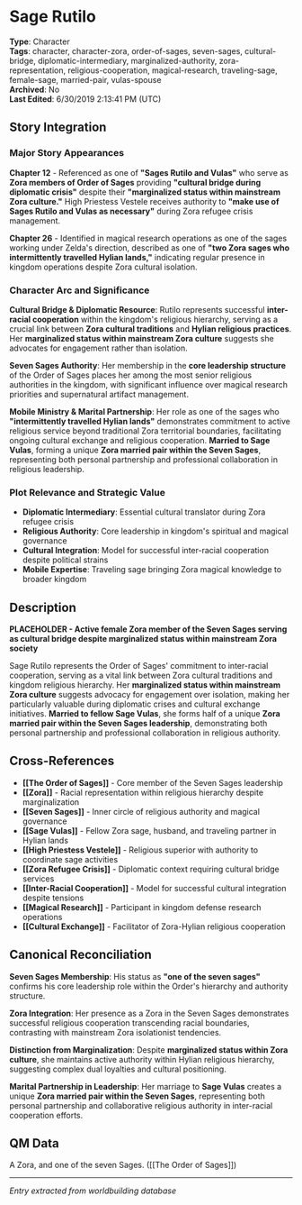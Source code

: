 # Sage Rutilo

**Type**: Character  
**Tags**: character, character-zora, order-of-sages, seven-sages, cultural-bridge, diplomatic-intermediary, marginalized-authority, zora-representation, religious-cooperation, magical-research, traveling-sage, female-sage, married-pair, vulas-spouse  
**Archived**: No  
**Last Edited**: 6/30/2019 2:13:41 PM (UTC)

## Story Integration

### Major Story Appearances
**Chapter 12** - Referenced as one of **"Sages Rutilo and Vulas"** who serve as **Zora members of Order of Sages** providing **"cultural bridge during diplomatic crisis"** despite their **"marginalized status within mainstream Zora culture."** High Priestess Vestele receives authority to **"make use of Sages Rutilo and Vulas as necessary"** during Zora refugee crisis management.

**Chapter 26** - Identified in magical research operations as one of the sages working under Zelda's direction, described as one of **"two Zora sages who intermittently travelled Hylian lands,"** indicating regular presence in kingdom operations despite Zora cultural isolation.

### Character Arc and Significance
**Cultural Bridge & Diplomatic Resource**: Rutilo represents successful **inter-racial cooperation** within the kingdom's religious hierarchy, serving as a crucial link between **Zora cultural traditions** and **Hylian religious practices**. Her **marginalized status within mainstream Zora culture** suggests she advocates for engagement rather than isolation.

**Seven Sages Authority**: Her membership in the **core leadership structure** of the Order of Sages places her among the most senior religious authorities in the kingdom, with significant influence over magical research priorities and supernatural artifact management.

**Mobile Ministry & Marital Partnership**: Her role as one of the sages who **"intermittently travelled Hylian lands"** demonstrates commitment to active religious service beyond traditional Zora territorial boundaries, facilitating ongoing cultural exchange and religious cooperation. **Married to Sage Vulas**, forming a unique **Zora married pair within the Seven Sages**, representing both personal partnership and professional collaboration in religious leadership.

### Plot Relevance and Strategic Value
- **Diplomatic Intermediary**: Essential cultural translator during Zora refugee crisis
- **Religious Authority**: Core leadership in kingdom's spiritual and magical governance
- **Cultural Integration**: Model for successful inter-racial cooperation despite political strains
- **Mobile Expertise**: Traveling sage bringing Zora magical knowledge to broader kingdom

## Description
**PLACEHOLDER - Active female Zora member of the Seven Sages serving as cultural bridge despite marginalized status within mainstream Zora society**

Sage Rutilo represents the Order of Sages' commitment to inter-racial cooperation, serving as a vital link between Zora cultural traditions and kingdom religious hierarchy. Her **marginalized status within mainstream Zora culture** suggests advocacy for engagement over isolation, making her particularly valuable during diplomatic crises and cultural exchange initiatives. **Married to fellow Sage Vulas**, she forms half of a unique **Zora married pair within the Seven Sages leadership**, demonstrating both personal partnership and professional collaboration in religious authority.

## Cross-References
- **[[The Order of Sages]]** - Core member of the Seven Sages leadership
- **[[Zora]]** - Racial representation within religious hierarchy despite marginalization
- **[[Seven Sages]]** - Inner circle of religious authority and magical governance
- **[[Sage Vulas]]** - Fellow Zora sage, husband, and traveling partner in Hylian lands
- **[[High Priestess Vestele]]** - Religious superior with authority to coordinate sage activities
- **[[Zora Refugee Crisis]]** - Diplomatic context requiring cultural bridge services
- **[[Inter-Racial Cooperation]]** - Model for successful cultural integration despite tensions
- **[[Magical Research]]** - Participant in kingdom defense research operations
- **[[Cultural Exchange]]** - Facilitator of Zora-Hylian religious cooperation

## Canonical Reconciliation
**Seven Sages Membership**: His status as **"one of the seven sages"** confirms his core leadership role within the Order's hierarchy and authority structure.

**Zora Integration**: Her presence as a Zora in the Seven Sages demonstrates successful religious cooperation transcending racial boundaries, contrasting with mainstream Zora isolationist tendencies.

**Distinction from Marginalization**: Despite **marginalized status within Zora culture**, she maintains active authority within Hylian religious hierarchy, suggesting complex dual loyalties and cultural positioning.

**Marital Partnership in Leadership**: Her marriage to **Sage Vulas** creates a unique **Zora married pair within the Seven Sages**, representing both personal partnership and collaborative religious authority in inter-racial cooperation efforts.

## QM Data
A Zora, and one of the seven Sages. ([[The Order of Sages]])

---
*Entry extracted from worldbuilding database*
